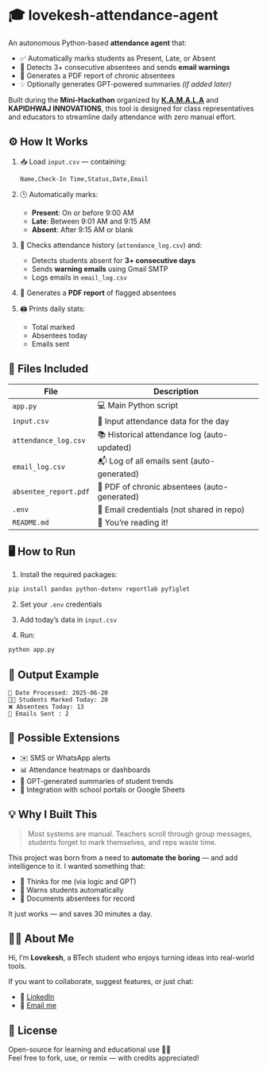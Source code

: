 # 🎓 lovekesh-attendance-agent

An autonomous Python-based **attendance agent** that:
- ✅ Automatically marks students as Present, Late, or Absent
- 🚨 Detects 3+ consecutive absentees and sends **email warnings**
- 📄 Generates a PDF report of chronic absentees
- 💡 Optionally generates GPT-powered summaries *(if added later)*

Built during the **Mini-Hackathon** organized by [**K.A.M.A.L.A**](https://kamala.foundation) and **KAPIDHWAJ INNOVATIONS**, this tool is designed for class representatives and educators to streamline daily attendance with zero manual effort.

## ⚙️ How It Works

1. 📥 Load `input.csv` — containing:
   ```
   Name,Check-In Time,Status,Date,Email
   ```

2. 🕒 Automatically marks:
   - **Present**: On or before 9:00 AM  
   - **Late**: Between 9:01 AM and 9:15 AM  
   - **Absent**: After 9:15 AM or blank

3. 🧠 Checks attendance history (`attendance_log.csv`) and:
   - Detects students absent for **3+ consecutive days**
   - Sends **warning emails** using Gmail SMTP
   - Logs emails in `email_log.csv`

4. 🧾 Generates a **PDF report** of flagged absentees

5. 🖨️ Prints daily stats:
   - Total marked
   - Absentees today
   - Emails sent

## 📁 Files Included

| File              | Description                                       |
|-------------------|---------------------------------------------------|
| `app.py`          | 💻 Main Python script                              |
| `input.csv`       | 📝 Input attendance data for the day               |
| `attendance_log.csv` | 📚 Historical attendance log (auto-updated)     |
| `email_log.csv`   | 📬 Log of all emails sent (auto-generated)        |
| `absentee_report.pdf` | 📄 PDF of chronic absentees (auto-generated)   |
| `.env`            | 🔐 Email credentials (not shared in repo)         |
| `README.md`       | 📘 You’re reading it!                              |


## 🖥️ How to Run

1. Install the required packages:

```bash
pip install pandas python-dotenv reportlab pyfiglet
```

2. Set your `.env` credentials

3. Add today’s data in `input.csv`

4. Run:

```bash
python app.py
```

## 🧾 Output Example

```
📅 Date Processed: 2025-06-20
🧑‍🎓 Students Marked Today: 20
❌ Absentees Today: 13
📨 Emails Sent : 2
```

## 🔮 Possible Extensions

- ✉️ SMS or WhatsApp alerts
- 📊 Attendance heatmaps or dashboards
- 🧠 GPT-generated summaries of student trends
- 🔗 Integration with school portals or Google Sheets

## 💡 Why I Built This

> Most systems are manual. Teachers scroll through group messages, students forget to mark themselves, and reps waste time.

This project was born from a need to **automate the boring** — and add intelligence to it. I wanted something that:
- 🧠 Thinks for me (via logic and GPT)
- 📩 Warns students automatically
- 📄 Documents absentees for record

It just works — and saves 30 minutes a day.

## 👨‍💻 About Me

Hi, I’m **Lovekesh**, a BTech student who enjoys turning ideas into real-world tools.

If you want to collaborate, suggest features, or just chat:

- 💼 [LinkedIn](https://linkedin.com/)
- 📧 [Email me](mailto:your-email@example.com)

## 🪪 License

Open-source for learning and educational use 🧑‍🏫  
Feel free to fork, use, or remix — with credits appreciated!
